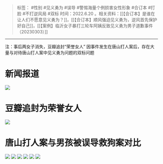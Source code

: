 > 标签： #性别 #见义勇为 #误导 #警惕海量个例损害女性形象 #合订本 #打脸 #不打逆风局 #双标
> 时间：2022.6.20
。相关资料：[[【合订本】是谁在让人们不愿意见义勇为？]]，[[【合订本】顺风强迫见义勇为，逆风首先保护好自己]]，[[【案例】临沂女子暴打三轮车阿姨反致见义勇为男子道歉事件（20230303）]]
***
注：事后两女子消失，豆瓣追封“荣誉女人”
因事件发生在唐山打人案后，存在大量与对待唐山打人案中见义勇为问题的双标问题
# 新闻报道
![](https://raw.githubusercontent.com/bluntvoice/mypic/main/img-16740120362369aef12942c575309a5b377b65e7f193adca7949911a080b5791f5dcb8b46876b.jpg)
# 豆瓣追封为荣誉女人
![](https://raw.githubusercontent.com/bluntvoice/mypic/main/%E5%BE%AE%E4%BF%A1%E5%9B%BE%E7%89%87_20230119125423.jpg)
# 唐山打人案与男孩被误导救狗案对比
![](https://raw.githubusercontent.com/bluntvoice/mypic/main/img-16740119818801971921e2f38636a8cf43d714447f2a09998bf94112136899c5749c69873667c.jpg)
![](https://raw.githubusercontent.com/bluntvoice/mypic/main/img-16740119748730ed9c90039afebc0b10242e02478e4cfdaa4681346d3f2b57ec69ceb37402708.jpg)
![](https://raw.githubusercontent.com/bluntvoice/mypic/main/img-167401196215482f6d80b7359f9ca5de9c6245e73261ac3c20b04b02f7c19c52384b7da307bca.jpg)
![](https://raw.githubusercontent.com/bluntvoice/mypic/main/img-1674011956627cfc8c826e1cdb24fc67d7e7e52b86f7a4259ad68e2111edb773ec59ec03e2f8a.jpg)
![](https://raw.githubusercontent.com/bluntvoice/mypic/main/img-167401195214828897d381c41d73d344b77fa0c70ba58fb85b179243dd873ef44ab0226c631dd.jpg)
![](https://raw.githubusercontent.com/bluntvoice/mypic/main/img-16740119441556152aee585db071fab6ed5fb6bdd73cdd0192b2a6f8337c0ab30af40a37edf56.jpg)
